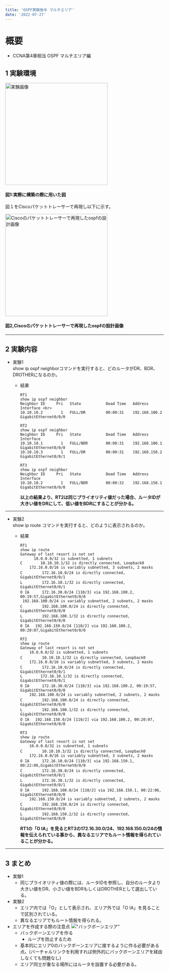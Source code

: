 ```yaml
---
title: 'OSPF実験後半 マルチエリア'
date: '2022-07-27'
---
```


# 概要
* CCNA第4章相当 OSPF マルチエリア編

## 1 実験環境
<image width="325" alt="実験画像" src="./../public/images/ospfFirstHalf1.jpg">

#### 図1:実際に構築の際に用いた図
図１をCiscoパケットトレーサーで再現し以下に示す。 

<image width="325" alt="Ciscoのパケットトレーサーで再現したospfの設計画像" src="./../public/images/ospfFirstHalf2.jpg"> 

#### 図2,Ciscoのパケットトレーサーで再現したospfの設計画像

---
## 2 実験内容

* 実験1<br>
        show ip ospf neighborコマンドを実行すると、どのルータがDR、BDR、DROTHERになるのか。 

  * 結果
    ```
    RT1 
    show ip ospf neighbor 
    Neighbor ID     Pri   State           Dead Time   Address         Interface <br>
    10.10.10.2        1   FULL/DR         00:00:31    192.168.100.2   GigabitEthernet0/0/0 
    
    RT2 
    show ip ospf neighbor  
    Neighbor ID     Pri   State           Dead Time   Address         Interface 
    10.10.10.1        1   FULL/BDR        00:00:31    192.168.100.1   GigabitEthernet0/0/0 
    10.10.10.3        1   FULL/DR         00:00:31    192.168.150.2   GigabitEthernet0/0/1 
    
    RT3 
    show ip ospf neighbor  
    Neighbor ID     Pri   State           Dead Time   Address         Interface 
    10.10.10.2        1   FULL/BDR        00:00:32    192.168.150.1   GigabitEthernet0/0/0 
    
    ```
    **以上の結果より、RT2は同じプライオリティ値だった場合、ルータIDが大きい値をDRにして、低い値をBDRにすることが分かる。**
---
* 実験2<br>
        show ip route コマンドを実行すると、どのように表示されるのか。 

  * 結果<br>
    ```
    RT1
    show ip route 
    Gateway of last resort is not set
          10.0.0.0/32 is subnetted, 1 subnets
    C        10.10.10.1/32 is directly connected, Loopback0
        172.16.0.0/16 is variably subnetted, 3 subnets, 2 masks
    C       　172.16.10.0/24 is directly connected, GigabitEthernet0/0/1
    L       　172.16.10.1/32 is directly connected, GigabitEthernet0/0/1
    O IA    　172.16.30.0/24 [110/3] via 192.168.100.2, 00:19:57,GigabitEthernet0/0/0
     192.168.100.0/24 is variably subnetted, 2 subnets, 2 masks
    C       　192.168.100.0/24 is directly connected, GigabitEthernet0/0/0
    L       　192.168.100.1/32 is directly connected, GigabitEthernet0/0/0
    O IA 　192.168.150.0/24 [110/2] via 192.168.100.2, 00:20:07,GigabitEthernet0/0/0
    ```

    ```
    RT2
    show ip route 
    Gateway of last resort is not set
        10.0.0.0/32 is subnetted, 1 subnets
    C       　10.10.10.1/32 is directly connected, Loopback0
        172.16.0.0/16 is variably subnetted, 3 subnets, 2 masks
    C       　172.16.10.0/24 is directly connected, GigabitEthernet0/0/1
    L        172.16.10.1/32 is directly connected, GigabitEthernet0/0/1
    O IA    　172.16.30.0/24 [110/3] via 192.168.100.2, 00:19:57, GigabitEthernet0/0/0
        192.168.100.0/24 is variably subnetted, 2 subnets, 2 masks
    C       　192.168.100.0/24 is directly connected, GigabitEthernet0/0/0
    L       　192.168.100.1/32 is directly connected, GigabitEthernet0/0/0
    O IA 　192.168.150.0/24 [110/2] via 192.168.100.2, 00:20:07, GigabitEthernet0/0/0
    ```

    ```
    RT3
    show ip route 
    Gateway of last resort is not set
        10.0.0.0/32 is subnetted, 1 subnets
    C       　10.10.10.3/32 is directly connected, Loopback0
        172.16.0.0/16 is variably subnetted, 3 subnets, 2 masks
    O IA    　172.16.10.0/24 [110/3] via 192.168.150.1, 00:22:06,GigabitEthernet0/0/0
    C       　172.16.30.0/24 is directly connected, GigabitEthernet0/0/1
    L       　172.16.30.1/32 is directly connected, GigabitEthernet0/0/1
    O IA    　192.168.100.0/24 [110/2] via 192.168.150.1, 00:22:06, GigabitEthernet0/0/0
        192.168.150.0/24 is variably subnetted, 2 subnets, 2 masks
    C       　192.168.150.0/24 is directly connected, GigabitEthernet0/0/0
    L       　192.168.150.2/32 is directly connected, GigabitEthernet0/0/0

    ```
    **RT1の「O IA」を見るとRT3の172.16.30.0/24、192.168.150.0/24の情報を伝えられている事から、異なるエリアでもルート情報を得られていることが分かる。**

---
## 3 まとめ

* 実験1
  * 同じプライオリティ値の際には、ルータIDを参照し、自分のルータより大きい値をDR、小さい値をBDRもしくはDROTHERとして選出している。
* 実験2
  * エリア内では「O」として表示され、エリア外では「O IA」を見ることで区別されている。
  * 異なるエリアでもルート情報を得られる。
* エリアを作成する際の注意点
    !["バックボーンエリア"](/images/ospfFirstHalf3.jpg)
    * バックボーンエリアを作る
      * ループを防止するため 
    * 基本的にエリア0のバックボーンエリアに接するように作る必要がある点。(バーチャルリンクを利用すれば例外的にバックボーンエリアを経由しなくても問題なし)
    * エリア同士が重なる場所にはルータを設置する必要がある。
